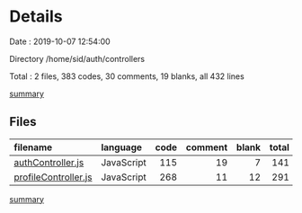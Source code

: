 # Details

Date : 2019-10-07 12:54:00

Directory /home/sid/auth/controllers

Total : 2 files,  383 codes, 30 comments, 19 blanks, all 432 lines

[summary](results.md)

## Files
| filename | language | code | comment | blank | total |
| :--- | :--- | ---: | ---: | ---: | ---: |
| [authController.js](file:///home/sid/auth/controllers/authController.js) | JavaScript | 115 | 19 | 7 | 141 |
| [profileController.js](file:///home/sid/auth/controllers/profileController.js) | JavaScript | 268 | 11 | 12 | 291 |

[summary](results.md)